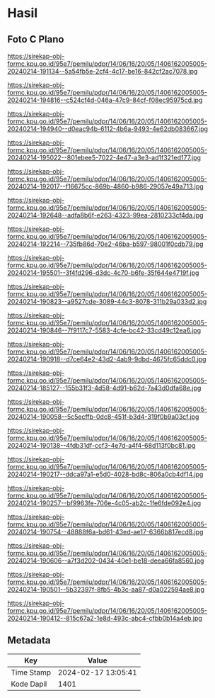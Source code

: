 # Hasil

## Foto C Plano

https://sirekap-obj-formc.kpu.go.id/95e7/pemilu/pdpr/14/06/16/20/05/1406162005005-20240214-191134--5a54fb5e-2cf4-4c17-be16-842cf2ac7078.jpg

https://sirekap-obj-formc.kpu.go.id/95e7/pemilu/pdpr/14/06/16/20/05/1406162005005-20240214-194816--c524cf4d-046a-47c9-84cf-f08ec95975cd.jpg

https://sirekap-obj-formc.kpu.go.id/95e7/pemilu/pdpr/14/06/16/20/05/1406162005005-20240214-194940--d0eac94b-6112-4b6a-9493-4e62db083667.jpg

https://sirekap-obj-formc.kpu.go.id/95e7/pemilu/pdpr/14/06/16/20/05/1406162005005-20240214-195022--801ebee5-7022-4e47-a3e3-ad1f321ed177.jpg

https://sirekap-obj-formc.kpu.go.id/95e7/pemilu/pdpr/14/06/16/20/05/1406162005005-20240214-192017--f16675cc-869b-4860-b986-29057e49a713.jpg

https://sirekap-obj-formc.kpu.go.id/95e7/pemilu/pdpr/14/06/16/20/05/1406162005005-20240214-192648--adfa8b6f-e263-4323-99ea-2810233cf4da.jpg

https://sirekap-obj-formc.kpu.go.id/95e7/pemilu/pdpr/14/06/16/20/05/1406162005005-20240214-192214--735fb86d-70e2-46ba-b597-98001f0cdb79.jpg

https://sirekap-obj-formc.kpu.go.id/95e7/pemilu/pdpr/14/06/16/20/05/1406162005005-20240214-195501--3f4fd296-d3dc-4c70-b6fe-35f644e4719f.jpg

https://sirekap-obj-formc.kpu.go.id/95e7/pemilu/pdpr/14/06/16/20/05/1406162005005-20240214-190823--a9527cde-3089-44c3-8078-311b29a033d2.jpg

https://sirekap-obj-formc.kpu.go.id/95e7/pemilu/pdpr/14/06/16/20/05/1406162005005-20240214-190846--7f9117c7-5583-4cfe-bc42-33cd49c12ea6.jpg

https://sirekap-obj-formc.kpu.go.id/95e7/pemilu/pdpr/14/06/16/20/05/1406162005005-20240214-190918--d7ce64e2-43d2-4ab9-9dbd-4675fc65ddc0.jpg

https://sirekap-obj-formc.kpu.go.id/95e7/pemilu/pdpr/14/06/16/20/05/1406162005005-20240214-185127--155b31f3-4d58-4d91-b62d-7a43d0dfa68e.jpg

https://sirekap-obj-formc.kpu.go.id/95e7/pemilu/pdpr/14/06/16/20/05/1406162005005-20240214-190058--5c5ecffb-0dc8-451f-b3d4-319f0b9a03cf.jpg

https://sirekap-obj-formc.kpu.go.id/95e7/pemilu/pdpr/14/06/16/20/05/1406162005005-20240214-190138--4fdb31df-ccf3-4e7d-a4f4-68d113f0bc81.jpg

https://sirekap-obj-formc.kpu.go.id/95e7/pemilu/pdpr/14/06/16/20/05/1406162005005-20240214-190217--ddca97a1-e5d0-4028-bd8c-806a0cb4df14.jpg

https://sirekap-obj-formc.kpu.go.id/95e7/pemilu/pdpr/14/06/16/20/05/1406162005005-20240214-190257--bf9963fe-706e-4c05-ab2c-1fe6fde092e4.jpg

https://sirekap-obj-formc.kpu.go.id/95e7/pemilu/pdpr/14/06/16/20/05/1406162005005-20240214-190754--48888f6a-bd61-43ed-ae17-6366b817ecd8.jpg

https://sirekap-obj-formc.kpu.go.id/95e7/pemilu/pdpr/14/06/16/20/05/1406162005005-20240214-190606--a7f3d202-0434-40e1-be18-deea66fa8560.jpg

https://sirekap-obj-formc.kpu.go.id/95e7/pemilu/pdpr/14/06/16/20/05/1406162005005-20240214-190501--5b32397f-8fb5-4b3c-aa87-d0a022594ae8.jpg

https://sirekap-obj-formc.kpu.go.id/95e7/pemilu/pdpr/14/06/16/20/05/1406162005005-20240214-190412--815c67a2-1e8d-493c-abc4-cfbb0b14a4eb.jpg


## Metadata

| Key        | Value               |
| ---------- | ------------------- |
| Time Stamp | 2024-02-17 13:05:41 |
| Kode Dapil | 1401                |



